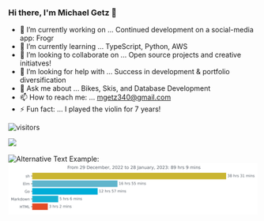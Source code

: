 ### Hi there, I'm Michael Getz 👋

- 🔭 I’m currently working on ... Continued development on a social-media app: Frogr
- 🌱 I’m currently learning ... TypeScript, Python, AWS
- 👯 I’m looking to collaborate on ... Open source projects and creative initiatves!
- 🤔 I’m looking for help with ... Success in development & portfolio diversification
- 💬 Ask me about ... Bikes, Skis, and Database Development
- 📫 How to reach me: ... mgetz340@gmail.com
- ⚡ Fun fact: ... I played the violin for 7 years!

![visitors](https://visitor-badge.glitch.me/badge?page_id=${mgetz34}.${115820984})

<img height="180em" src="https://github-readme-stats.vercel.app/api?username=mgetz34&show_icons=true&hide_border=true&&count_private=true&include_all_commits=true" />

<img
  src="https://github.com/<username>/<repository-name>/blob/<branch-name>/images/stat.svg"
  alt="Alternative Text"
/>
Example:
<img
  src="https://github.com/avinal/avinal/blob/main/images/stat.svg"
  alt="Avinal WakaTime Activity"
/>
